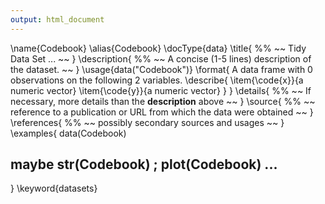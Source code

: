 ```yaml
---
output: html_document
---
```

\name{Codebook}
\alias{Codebook}
\docType{data}
\title{
%%   ~~ Tidy Data Set ... ~~
}
\description{
%%  ~~ A concise (1-5 lines) description of the dataset. ~~
}
\usage{data("Codebook")}
\format{
  A data frame with 0 observations on the following 2 variables.
  \describe{
    \item{\code{x}}{a numeric vector}
    \item{\code{y}}{a numeric vector}
  }
}
\details{
%%  ~~ If necessary, more details than the __description__ above ~~
}
\source{
%%  ~~ reference to a publication or URL from which the data were obtained ~~
}
\references{
%%  ~~ possibly secondary sources and usages ~~
}
\examples{
data(Codebook)
## maybe str(Codebook) ; plot(Codebook) ...
}
\keyword{datasets}
